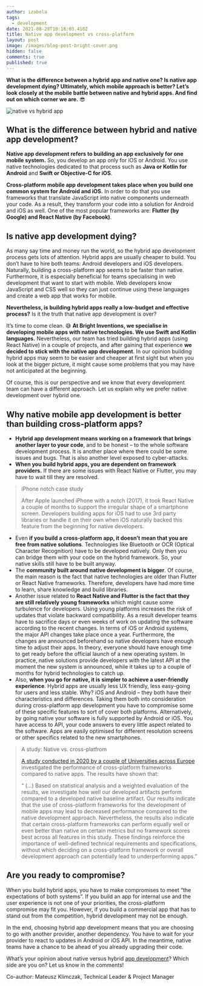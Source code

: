 ```yaml
---
author: izabela
tags:
  - development
date: 2021-08-20T10:18:03.410Z
title: Native app development vs cross-platform
layout: post
image: /images/blog-post-bright-cover.png
hidden: false
comments: true
published: true
---
```

**What is the difference between a hybrid app and native one? Is native app development dying? Ultimately, which mobile approach is better? Let’s look closely at the mobile battle between native and hybrid apps. And find out on which corner we are.** 😎

![native vs hybrid app](/images/native_hybrid_app.png)

## What is the difference between hybrid and native app development?

**Native app development refers to building an app exclusively for one mobile system.** So, you develop an app only for iOS or Android. You use native technologies dedicated to that process such as **Java or Kotlin for Android** and **Swift or Objective-C for iOS**.

**Cross-platform mobile app development takes place when you build one common system for Android and iOS.** In order to do that you use frameworks that translate JavaScript into native components underneath your code. As a result, they transform your code into a solution for Android and iOS as well. One of the most popular frameworks are: **Flutter (by Google) and React Native (by Facebook)**.

## Is native app development dying?

As many say time and money run the world, so the hybrid app development process gets lots of attention. Hybrid apps are usually cheaper to build. You don’t have to hire both teams: Android developers and iOS developers. Naturally, building a cross-platform app seems to be faster than native. Furthermore, it is especially beneficial for teams specialising in web development that want to start with mobile. Web developers know JavaScript and CSS well so they can just continue using these languages and create a web app that works for mobile.

**Nevertheless, is building hybrid apps really a low-budget and effective process?** Is it the truth that native app development is over? 

It’s time to come clean. 😅 **At Bright Inventions, we specialise in developing mobile apps with native technologies. We use Swift and Kotlin languages.** Nevertheless, our team has tried building hybrid apps (using React Native) in a couple of projects, and after gaining that experience **we decided to stick with the native app development**. In our opinion building hybrid apps may seem to be easier and cheaper at first sight but when you look at the bigger picture, it might cause some problems that you may have not anticipated at the beginning.

Of course, this is our perspective and we know that every development team can have a different approach. Let us explain why we prefer native development over hybrid one.

## Why native mobile app development is better than building cross-platform apps?

* **Hybrid app development means working on a framework that brings another layer to your code**, and to be honest – to the whole software development process. It is another place where there could be some issues and bugs. That is also another level exposed to cyber-attacks.
* **When you build hybrid apps, you are dependent on framework providers.** If there are some issues with React Native or Flutter, you may have to wait till they are resolved.

> iPhone notch case study
>
> After Apple launched iPhone with a notch (2017), it took React Native a couple of months to support the irregular shape of a smartphone screen. Developers building apps for iOS had to use 3rd party libraries or handle it on their own when iOS naturally backed this feature from the beginning for native developers.

* Even **if you build a cross-platform app, it doesn’t mean that you are free from native solutions**. Technologies like Bluetooth or OCR (Optical Character Recognition) have to be developed natively. Only then you can bridge them with your code on the hybrid framework. So, your native skills still have to be built anyway.
* The **community built around native development is bigger**. Of course, the main reason is the fact that native technologies are older than Flutter or React Native frameworks. Therefore, developers have had more time to learn, share knowledge and build libraries.
* Another issue related to **React Native and Flutter is the fact that they are still relatively young frameworks** which might cause some turbulence for developers. Using young platforms increases the risk of updates that violate backward compatibility. As a result developer teams have to sacrifice days or even weeks of work on updating the software according to the recent changes. In terms of iOS or Android systems, the major API changes take place once a year. Furthermore, the changes are announced beforehand so native developers have enough time to adjust their apps. In theory, everyone should have enough time to get ready before the official launch of a new operating system. In practice, native solutions provide developers with the latest API at the moment the new system is announced, while it takes up to a couple of months for hybrid technologies to catch up.
* Also, **when you go for native, it is simpler to achieve a user-friendly experience**. Hybrid apps are usually less UX friendly, less easy-going for users and less stable. Why? iOS and Android – they both have their characteristics and differences. Taking them both into consideration during cross-platform app development you have to compromise some of these specific features to sort of cover both platforms. Alternatively, by going native your software is fully supported by Android or iOS. You have access to API, your code answers to every little aspect related to the software. Apps are easily optimised for different resolution screens or other specifics related to the new smartphones. 

> A study: Native vs. cross-platfrom
>
> [A study conducted in 2020 by a couple of Universities across Europe](https://link.springer.com/article/10.1007%2Fs10664-020-09827-6) investigated the performance of cross-platform frameworks compared to native apps. The results have shown that:
>
> “ (...) Based on statistical analysis and a weighted evaluation of the results, we investigate how well our developed artifacts perform compared to a developed native baseline artifact. Our results indicate that the use of cross-platform frameworks for the development of mobile apps may lead to decreased performance compared to the native development approach. Nevertheless, the results also indicate that certain cross-platform frameworks can perform equally well or even better than native on certain metrics but no framework scores best across all features in this study. These findings reinforce the importance of well-defined technical requirements and specifications, without which deciding on a cross-platform framework or overall development approach can potentially lead to underperforming apps.”

## Are you ready to compromise?

When you build hybrid apps, you have to make compromises to meet “the expectations of both systems”. If you build an app for internal use and the user experience is not one of your priorities, the cross-platform compromise may fit you. However, if you build a commercial app that has to stand out from the competition, hybrid development may not be enough.

In the end, choosing hybrid app development means that you are choosing to go with another provider, another dependency. You have to wait for your provider to react to updates in Android or iOS API. In the meantime, native teams have a chance to be ahead of you already upgrading their code. 

What’s your opinion about native versus hybrid [app development](/our-areas/mobile-app-development)? Which side are you on? Let us know in the comments!



Co-author: Mateusz Klimczak, Technical Leader & Project Manager